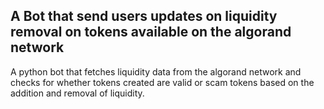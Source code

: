 ## A Bot that send users updates on liquidity removal on tokens available on the algorand network
A python bot that fetches liquidity data from the algorand network and checks for whether tokens created are valid or scam tokens based on the addition and removal of liquidity.